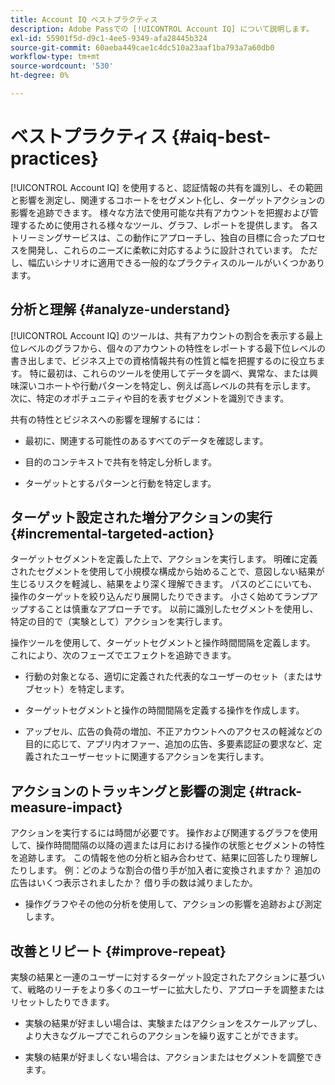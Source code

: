 ```yaml
---
title: Account IQ ベストプラクティス
description: Adobe Passでの [!UICONTROL Account IQ] について説明します。
exl-id: 55901f5d-d9c1-4ee5-9349-afa28445b324
source-git-commit: 60aeba449cae1c4dc510a23aaf1ba793a7a60db0
workflow-type: tm+mt
source-wordcount: '530'
ht-degree: 0%

---
```


# ベストプラクティス {#aiq-best-practices}

[!UICONTROL Account IQ] を使用すると、認証情報の共有を識別し、その範囲と影響を測定し、関連するコホートをセグメント化し、ターゲットアクションの影響を追跡できます。 様々な方法で使用可能な共有アカウントを把握および管理するために使用される様々なツール、グラフ、レポートを提供します。 各ストリーミングサービスは、この動作にアプローチし、独自の目標に合ったプロセスを開発し、これらのニーズに柔軟に対応するように設計されています。  ただし、幅広いシナリオに適用できる一般的なプラクティスのルールがいくつかあります。

## 分析と理解 {#analyze-understand}

[!UICONTROL Account IQ] のツールは、共有アカウントの割合を表示する最上位レベルのグラフから、個々のアカウントの特性をレポートする最下位レベルの書き出しまで、ビジネス上での資格情報共有の性質と幅を把握するのに役立ちます。 特に最初は、これらのツールを使用してデータを調べ、異常な、または興味深いコホートや行動パターンを特定し、例えば高レベルの共有を示します。 次に、特定のオポチュニティや目的を表すセグメントを識別できます。

共有の特性とビジネスへの影響を理解するには：

* 最初に、関連する可能性のあるすべてのデータを確認します。

* 目的のコンテキストで共有を特定し分析します。

* ターゲットとするパターンと行動を特定します。

## ターゲット設定された増分アクションの実行 {#incremental-targeted-action}

ターゲットセグメントを定義した上で、アクションを実行します。 明確に定義されたセグメントを使用して小規模な構成から始めることで、意図しない結果が生じるリスクを軽減し、結果をより深く理解できます。 パスのどこにいても、操作のターゲットを絞り込んだり展開したりできます。
小さく始めてランプアップすることは慎重なアプローチです。 以前に識別したセグメントを使用し、特定の目的で（実験として）アクションを実行します。

操作ツールを使用して、ターゲットセグメントと操作時間間隔を定義します。 これにより、次のフェーズでエフェクトを追跡できます。

* 行動の対象となる、適切に定義された代表的なユーザーのセット（またはサブセット）を特定します。

* ターゲットセグメントと操作の時間間隔を定義する操作を作成します。

* アップセル、広告の負荷の増加、不正アカウントへのアクセスの軽減などの目的に応じて、アプリ内オファー、追加の広告、多要素認証の要求など、定義されたユーザーセットに関連するアクションを実行します。

<!--If necessary, gauge the affect [by measuring the impact of actions taken](#track-measure-impact).-->

## アクションのトラッキングと影響の測定 {#track-measure-impact}

アクションを実行するには時間が必要です。 操作および関連するグラフを使用して、操作時間間隔の以降の週または月における操作の状態とセグメントの特性を追跡します。 この情報を他の分析と組み合わせて、結果に回答したり理解したりします。 例：どのような割合の借り手が加入者に変換されますか？ 追加の広告はいくつ表示されましたか？ 借り手の数は減りましたか。

* 操作グラフやその他の分析を使用して、アクションの影響を追跡および測定します。

## 改善とリピート {#improve-repeat}

実験の結果と一連のユーザーに対するターゲット設定されたアクションに基づいて、戦略のリーチをより多くのユーザーに拡大したり、アプローチを調整またはリセットしたりできます。

* 実験の結果が好ましい場合は、実験またはアクションをスケールアップし、より大きなグループでこれらのアクションを繰り返すことができます。

* 実験の結果が好ましくない場合は、アクションまたはセグメントを調整できます。


